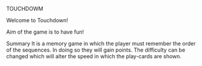 TOUCHDOWM

Welcome to Touchdown!

Aim of the game is to have fun!

Summary
It is a memory game in which the player must remember the order of the sequences. In doing so they will gain points.
The difficulty can be changed which will alter the speed in which the play-cards are shown.